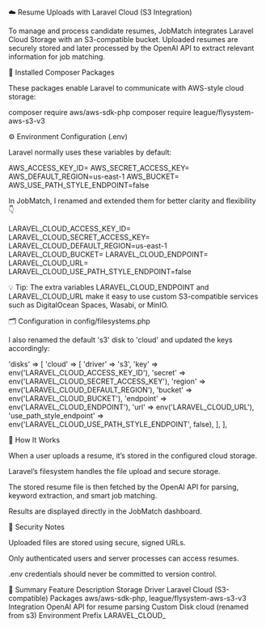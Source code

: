 ☁️ Resume Uploads with Laravel Cloud (S3 Integration)

To manage and process candidate resumes, JobMatch integrates Laravel Cloud Storage with an S3-compatible bucket.
Uploaded resumes are securely stored and later processed by the OpenAI API to extract relevant information for job matching.

🧩 Installed Composer Packages

These packages enable Laravel to communicate with AWS-style cloud storage:

composer require aws/aws-sdk-php
composer require league/flysystem-aws-s3-v3

⚙️ Environment Configuration (.env)

Laravel normally uses these variables by default:

AWS_ACCESS_KEY_ID=
AWS_SECRET_ACCESS_KEY=
AWS_DEFAULT_REGION=us-east-1
AWS_BUCKET=
AWS_USE_PATH_STYLE_ENDPOINT=false


In JobMatch, I renamed and extended them for better clarity and flexibility 👇

LARAVEL_CLOUD_ACCESS_KEY_ID=
LARAVEL_CLOUD_SECRET_ACCESS_KEY=
LARAVEL_CLOUD_DEFAULT_REGION=us-east-1
LARAVEL_CLOUD_BUCKET=
LARAVEL_CLOUD_ENDPOINT=
LARAVEL_CLOUD_URL=
LARAVEL_CLOUD_USE_PATH_STYLE_ENDPOINT=false


💡 Tip:
The extra variables LARAVEL_CLOUD_ENDPOINT and LARAVEL_CLOUD_URL make it easy to use custom S3-compatible services such as DigitalOcean Spaces, Wasabi, or MinIO.

🗂️ Configuration in config/filesystems.php

I also renamed the default 's3' disk to 'cloud' and updated the keys accordingly:

'disks' => [
    'cloud' => [
        'driver' => 's3',
        'key' => env('LARAVEL_CLOUD_ACCESS_KEY_ID'),
        'secret' => env('LARAVEL_CLOUD_SECRET_ACCESS_KEY'),
        'region' => env('LARAVEL_CLOUD_DEFAULT_REGION'),
        'bucket' => env('LARAVEL_CLOUD_BUCKET'),
        'endpoint' => env('LARAVEL_CLOUD_ENDPOINT'),
        'url' => env('LARAVEL_CLOUD_URL'),
        'use_path_style_endpoint' => env('LARAVEL_CLOUD_USE_PATH_STYLE_ENDPOINT', false),
    ],
],

🚀 How It Works

When a user uploads a resume, it’s stored in the configured cloud storage.

Laravel’s filesystem handles the file upload and secure storage.

The stored resume file is then fetched by the OpenAI API for parsing, keyword extraction, and smart job matching.

Results are displayed directly in the JobMatch dashboard.

🔐 Security Notes

Uploaded files are stored using secure, signed URLs.

Only authenticated users and server processes can access resumes.

.env credentials should never be committed to version control.

🧠 Summary
Feature	Description
Storage Driver	Laravel Cloud (S3-compatible)
Packages	aws/aws-sdk-php, league/flysystem-aws-s3-v3
Integration	OpenAI API for resume parsing
Custom Disk	cloud (renamed from s3)
Environment Prefix	LARAVEL_CLOUD_
